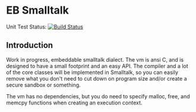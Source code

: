 # EB Smalltalk

Unit Test Status: [![Build Status](https://travis-ci.org/evanbowman/EB-Smalltalk.svg?branch=master)](https://travis-ci.org/evanbowman/EB-Smalltalk)

## Introduction

Work in progress, embeddable smalltalk dialect. The vm is ansi C, and is designed to have a small footprint and an easy API. The compiler and a lot of the core classes will be implemented in Smalltalk, so you can easily remove what you don't need to cut down on program size and/or create a secure sandbox or something.

The vm has no dependencies, but you do need to specify malloc, free, and memcpy functions when creating an execution context.
